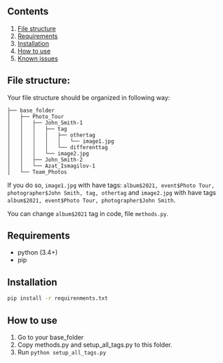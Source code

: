 ## Contents
1. [File structure](#file-structure)
2. [Requirements](#requirements)
3. [Installation](#installation)
4. [How to use](#how-to-use)
5. [Known issues](#known-issues)


## File structure: 
Your file structure should be organized in following way:
```
├── base_folder
│   ├── Photo_Tour
│   │   ├── John_Smith-1
│   │   │   ├── tag
│   │   │   │   ├── othertag
│   │   │   │   │   └── image1.jpg
│   │   │   │   └── differenttag
│   │   │   └── image2.jpg
│   │   ├── John_Smith-2
│   │   └── Azat_Ismagilov-1
│   └── Team_Photos
```

If you do so, `image1.jpg` with have tags: `album$2021, event$Photo Tour, photographer$John Smith, tag, othertag` and `image2.jpg` with have tags `album$2021, event$Photo Tour, photographer$John Smith`.

You can change `album$2021` tag in code, file `methods.py`.

## Requirements
- python (3.4+)
- pip

## Installation
```bash
pip install -r requirenments.txt
```

## How to use

1. Go to your base_folder
2. Copy methods.py and setup_all_tags.py to this folder.
3. Run `
python setup_all_tags.py
`

